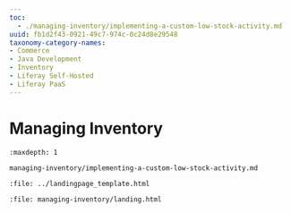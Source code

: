 ```yaml
---
toc:
  - ./managing-inventory/implementing-a-custom-low-stock-activity.md
uuid: fb1d2f43-0921-49c7-974c-0c24d8e29548
taxonomy-category-names:
- Commerce
- Java Development
- Inventory
- Liferay Self-Hosted
- Liferay PaaS
---
```

# Managing Inventory

```{toctree}
:maxdepth: 1

managing-inventory/implementing-a-custom-low-stock-activity.md
```

```{raw} html
:file: ../landingpage_template.html
```

```{raw} html
:file: managing-inventory/landing.html
```
